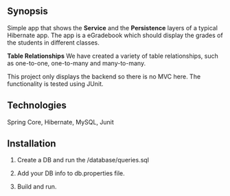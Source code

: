 ## Synopsis

Simple app that shows the **Service** and the **Persistence** layers of a typical Hibernate app. The app is
a eGradebook which should display the grades of the students in different classes.

**Table Relationships**
We have created a variety of table relationships, such as one-to-one, one-to-many and many-to-many.

This project only displays the backend so there is no MVC here. The functionality is tested using JUnit.


## Technologies

Spring Core, Hibernate, MySQL, Junit


## Installation

1. Create a DB and run the /database/queries.sql

2. Add your DB info to db.properties file.

3. Build and run.



